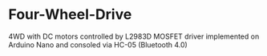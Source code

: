 # Four-Wheel-Drive
4WD with DC motors controlled by L2983D MOSFET driver implemented on Arduino Nano and consoled via HC-05 (Bluetooth 4.0)
